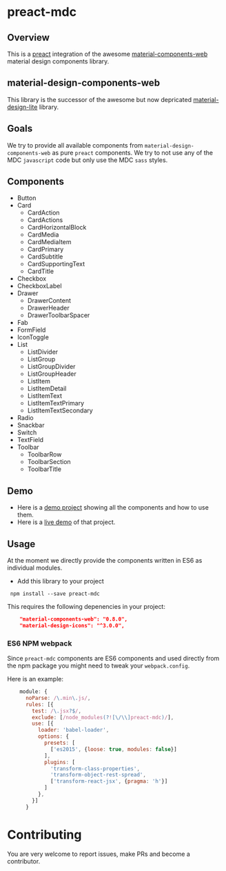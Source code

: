 # preact-mdc

## Overview

This is a [preact](https://github.com/developit/preact) integration of the awesome [material-components-web](https://github.com/material-components/material-components-web) material design components library.

## material-design-components-web

This library is the successor of the awesome but now depricated [material-design-lite](https://github.com/google/material-design-lite) library. 

## Goals

We try to provide all available components from `material-design-components-web` as pure `preact` components.
We try to not use any of the MDC `javascript` code but only use the MDC `sass` styles.

## Components

- Button
- Card
  - CardAction
  - CardActions
  - CardHorizontalBlock
  - CardMedia
  - CardMediaItem
  - CardPrimary
  - CardSubtitle
  - CardSupportingText
  - CardTitle
- Checkbox
- CheckboxLabel
- Drawer
  - DrawerContent
  - DrawerHeader
  - DrawerToolbarSpacer
- Fab
- FormField
- IconToggle
- List
  - ListDivider
  - ListGroup
  - ListGroupDivider
  - ListGroupHeader
  - ListItem
  - ListItemDetail
  - ListItemText
  - ListItemTextPrimary
  - ListItemTextSecondary
- Radio
- Snackbar
- Switch
- TextField
- Toolbar
  - ToolbarRow
  - ToolbarSection
  - ToolbarTitle

## Demo

- Here is a [demo project](https://github.com/BerndWessels/preact-mdc-demo) showing all the components and how to use them.
- Here is a [live demo](https://berndwessels.github.io/preact-mdc-demo/) of that project.

## Usage

At the moment we directly provide the components written in ES6 as individual modules.

- Add this library to your project

` npm install --save preact-mdc`

This requires the following depenencies in your project:
```json
    "material-components-web": "0.8.0",
    "material-design-icons": "^3.0.0",
```

### ES6 NPM webpack

Since `preact-mdc` components are ES6 components and used directly from the npm package you might need to tweak your `webpack.config`.
 
Here is an example:

```js
    module: {
      noParse: /\.min\.js/,
      rules: [{
        test: /\.jsx?$/,
        exclude: [/node_modules(?![\/\\]preact-mdc)/],
        use: [{
          loader: 'babel-loader',
          options: {
            presets: [
              ['es2015', {loose: true, modules: false}]
            ],
            plugins: [
              'transform-class-properties',
              'transform-object-rest-spread',
              ['transform-react-jsx', {pragma: 'h'}]
            ]
          },
        }]
      }
```


# Contributing

You are very welcome to report issues, make PRs and become a contributor.
